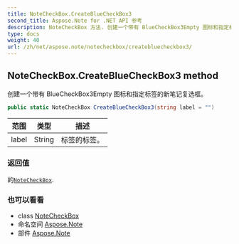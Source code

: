 ```yaml
---
title: NoteCheckBox.CreateBlueCheckBox3
second_title: Aspose.Note for .NET API 参考
description: NoteCheckBox 方法. 创建一个带有 BlueCheckBox3Empty 图标和指定标签的新笔记复选框
type: docs
weight: 40
url: /zh/net/aspose.note/notecheckbox/createbluecheckbox3/
---
```

## NoteCheckBox.CreateBlueCheckBox3 method

创建一个带有 BlueCheckBox3Empty 图标和指定标签的新笔记复选框。

```csharp
public static NoteCheckBox CreateBlueCheckBox3(string label = "")
```

| 范围 | 类型 | 描述 |
| --- | --- | --- |
| label | String | 标签的标签。 |

### 返回值

的[`NoteCheckBox`](../).

### 也可以看看

* class [NoteCheckBox](../)
* 命名空间 [Aspose.Note](../../notecheckbox/)
* 部件 [Aspose.Note](../../../)


